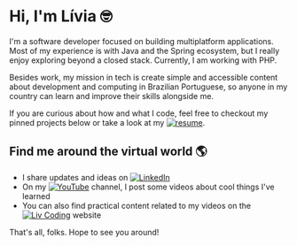 # Hi, I'm Lívia 🤓

I'm a software developer focused on building multiplatform applications. Most of my experience is with Java and the Spring ecosystem, but I really enjoy exploring beyond a closed stack. Currently, I am working with PHP. 

Besides work, my mission in tech is create simple and accessible content about development and computing in Brazilian Portuguese, so anyone in my country can learn and improve their skills alongside me.

If you are curious about how and what I code, feel free to checkout my pinned projects below or take a look at my [![resume](https://img.shields.io/badge/resume-7952B3)](./resume_liviarnascimento.pdf).

## Find me around the virtual world 🌎
- I share updates and ideas on [![LinkedIn](https://custom-icon-badges.demolab.com/badge/LinkedIn-0A66C2?logo=linkedin-white&logoColor=fff)](https://www.linkedin.com/in/liviarnascimento/)
- On my [![YouTube](https://img.shields.io/badge/YouTube-%23FF0000.svg?logo=YouTube&logoColor=white)](https://www.youtube.com/@livscoding) channel, I post some videos about cool things I've learned
- You can also find practical content related to my videos on the [![Liv Coding](https://img.shields.io/badge/Liv%20Coding-7952B3)](livcoding.tech) website

That's all, folks. Hope to see you around!
